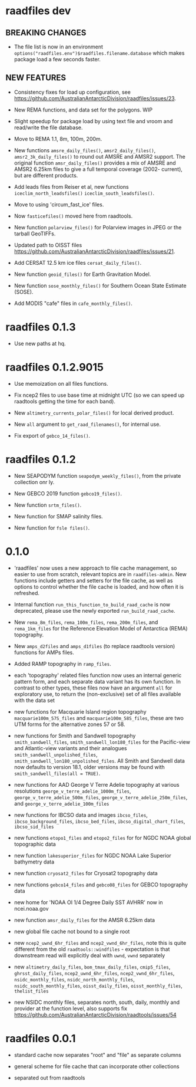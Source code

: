 # raadfiles dev

## BREAKING CHANGES

* The file list is now in an environment `options("raadfiles.env")$raadfiles.filename.database` which makes package load a few seconds faster. 

## NEW FEATURES

* Consistency fixes for load up configuration, see https://github.com/AustralianAntarcticDivision/raadfiles/issues/23. 

* New REMA functions, and data set for the polygons. WIP

* Slight speedup for package load by using text file and vroom and read/write the file database. 

* Move to REMA 1.1, 8m, 100m, 200m. 

* New functions `amsre_daily_files()`, `amsr2_daily_files()`, `amsr2_3k_daily_files()` to round out
 AMSRE and AMSR2 support. The original function `amsr_daily_files()` provides a mix of AMSRE and AMSR2
 6.25km files to give a full temporal coverage (2002- current), but are different products. 

* Add leads files from Reiser et al, new functions `iceclim_north_leadsfiles()` `iceclim_south_leadsfiles()`. 

* Move to using 'circum_fast_ice' files. 

* Now `fasticefiles()` moved here from raadtools. 

* New function `polarview_files()` for Polarview images in JPEG or the tarball GeoTIFFs. 

* Updated path to OISST files https://github.com/AustralianAntarcticDivision/raadfiles/issues/21. 

* Add CERSAT 12.5 km ice files `cersat_daily_files()`. 

* New function `geoid_files()` for Earth Gravitation Model. 

* New function `sose_monthly_files()` for Southern Ocean State Estimate (SOSE). 

* Add MODIS "cafe" files in `cafe_monthly_files()`. 


# raadfiles 0.1.3

* Use new paths at hq. 


# raadfiles 0.1.2.9015

* Use memoization on all files functions. 

* Fix ncep2 files to use base time at midnight UTC (so we can speed up raadtools getting the time for each band). 

* New `altimetry_currents_polar_files()` for local derived product. 

* New `all` argument to `get_raad_filenames()`, for internal use. 

* Fix export of `gebco_14_files()`. 

# raadfiles 0.1.2

* New SEAPODYM function `seapodym_weekly_files()`, from the private collection onr
ly. 

* New GEBCO 2019 function `gebco19_files()`. 

* New function `srtm_files()`.  

* New function for SMAP salinity files. 

* New function for `fsle files()`. 

# 0.1.0

* 'raadfiles' now uses a new approach to file cache management, so easier to use from scratch, relevant topics are in `raadfiles-admin`. New
 functions include getters and setters for the file cache, as well as options to control whether the file cache is loaded, and how often 
 it is refreshed. 
 
* Internal function `run_this_function_to_build_raad_cache` is now deprecated, please use the newly exported `run_build_raad_cache`. 

* New `rema_8m_files`, `rema_100m_files`, `rema_200m_files`, and `rema_1km_files` for the Reference Elevation Model of Antarctica (REMA) topography. 

* New `amps_d2files` and `amps_d1files` (to replace raadtools version) functions for AMPs files. 

* Added RAMP topography in `ramp_files`. 

* each 'topography' related files function now uses an internal generic pattern form, and each separate data variant has its own function. In 
 contrast to other types, these files now have an argument `all` for exploratory use, to return the (non-exclusive) set of all files available with the 
 data set

* new functions for Macquarie Island region topography `macquarie100m_57S_files` and `macquarie100m_58S_files`, these are two UTM forms for 
 the alternative zones 57 or 58. 
 
* new functions for Smith and Sandwell topography `smith_sandwell_files`, `smith_sandwell_lon180_files` for the Pacific-view and Atlantic-view
  variants and their analogues `smith_sandwell_unpolished_files`, `smith_sandwell_lon180_unpolished_files`. All Smith and Sandwell data now
  defaults to version 18.1, older versions may be found with `smith_sandwell_files(all = TRUE)`. 
 
* new functions for AAD George V Terre Adelie topography at various resolutions `george_v_terre_adelie_1000m_files`, 
  `george_v_terre_adelie_500m_files`, `george_v_terre_adelie_250m_files`, and `george_v_terre_adelie_100m_files` 

* new functions for IBCSO data and images `ibcso_files`, `ibcso_background_files`, `ibcso_bed_files`, `ibcso_digital_chart_files`, `ibcso_sid_files`

* new functions  `etopo1_files` and `etopo2_files` for for NGDC NOAA global topographic data

* new function `lakesuperior_files` for NGDC NOAA Lake Superior bathymetry data

* new function `cryosat2_files` for Cryosat2 topography data

* new functions `gebco14_files` and `gebco08_files` for GEBCO topography data 

* new home for 'NOAA OI 1/4 Degree Daily SST AVHRR' now in ncei.noaa.gov

* new function `amsr_daily_files` for the AMSR 6.25km data 

* new global file cache not bound to a single root

* new `ncep2_uwnd_6hr_files` and `ncep2_vwnd_6hr_files`, note this is quite 
different from the old `raadtools::windfiles` - expectation is that downstream read will explicitly deal with `uwnd`, `vwnd` separately

* new `altimetry_daily_files`, `bom_tmax_daily_files`, `cmip5_files`,  `ghrsst_daily_files`, 
`ncep2_uwnd_6hr_files`, `ncep2_vwnd_6hr_files`, `nsidc_monthly_files`, `nsidc_north_monthly_files`, 
`nsidc_south_monthly_files`, `oisst_daily_files`, `oisst_monthly_files`, `thelist_files`

* new NSIDC monthly files, separates north, south, daily, monthly and provider
 at the function level, also supports fix https://github.com/AustralianAntarcticDivision/raadtools/issues/54

# raadfiles 0.0.1


* standard cache now separates "root" and "file" as separate columns

* general scheme for file cache that can incorporate other collections

* separated out from raadtools


